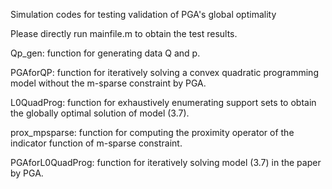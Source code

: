 Simulation codes for testing validation of PGA's global optimality

Please directly run mainfile.m to obtain the test results.

Qp_gen: function for generating data Q and p.

PGAforQP: function for iteratively solving a convex quadratic programming model without the m-sparse constraint by PGA.

L0QuadProg: function for exhaustively enumerating support sets to obtain the globally optimal solution of model (3.7).

prox_mpsparse: function for computing the proximity operator of the indicator function of m-sparse constraint.

PGAforL0QuadProg: function for iteratively solving model (3.7) in the paper by PGA.
